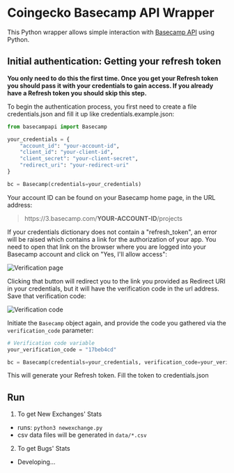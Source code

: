 # Coingecko Basecamp API Wrapper

This Python wrapper allows simple interaction with [Basecamp API](https://github.com/basecamp/bc3-api) using Python.

## Initial authentication: Getting your refresh token

**You only need to do this the first time. Once you get your Refresh token you should pass it with your credentials to gain access. If you already have a Refresh token you should skip this step.**

To begin the authentication process, you first need to create a file credentials.json and fill it up like credentials.example.json:

```python
from basecampapi import Basecamp

your_credentials = {
	"account_id": "your-account-id",
	"client_id": "your-client-id",
	"client_secret": "your-client-secret",
	"redirect_uri": "your-redirect-uri"
}

bc = Basecamp(credentials=your_credentials)
```
Your account ID can be found on your Basecamp home page, in the URL address:
> https:<SPAN></SPAN>//3.basecamp.com/<b>YOUR-ACCOUNT-ID</b>/projects

If your credentials dictionary does not contain a "refresh_token", an error will be raised which contains a link for the authorization of your app. You need to open that link on the browser where you are logged into your Basecamp account and  click on "Yes, I'll allow access":

![Verification page](https://user-images.githubusercontent.com/24939829/209202366-bae05d01-5f8d-4ca6-a0f8-5e1eb9088acd.png  "Verification page")

Clicking that button will redirect you to the link you provided as Redirect URI in your credentials, but it will have the verification code in the url address. Save that verification code:

![Verification code](https://user-images.githubusercontent.com/24939829/209202400-d2aa342b-70e1-4fd1-9787-2f3dc1280a57.png  "Verification code")

Initiate the `Basecamp` object again, and provide the code you gathered via the `verification_code` parameter:

```python
# Verification code variable 
your_verification_code = "17beb4cd"

bc = Basecamp(credentials=your_credentials, verification_code=your_verification_code)
```

This will generate your Refresh token. Fill the token to credentials.json

## Run

1. To get New Exchanges' Stats
- runs: `python3 newexchange.py`
- csv data files will be generated in `data/*.csv`

2. To get Bugs' Stats
- Developing...